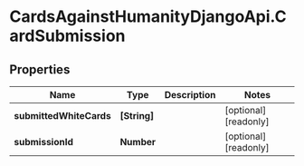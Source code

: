 # CardsAgainstHumanityDjangoApi.CardSubmission

## Properties

Name | Type | Description | Notes
------------ | ------------- | ------------- | -------------
**submittedWhiteCards** | **[String]** |  | [optional] [readonly] 
**submissionId** | **Number** |  | [optional] [readonly] 


